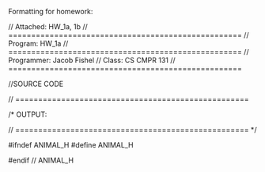 Formatting for homework:

// Attached: HW_1a, 1b
// ===================================================
// Program: HW_1a
// ===================================================
// Programmer: Jacob Fishel
// Class: CS CMPR 131
// ===================================================

//SOURCE CODE

// ===================================================

/* OUTPUT:

// ===================================================
*/

#ifndef ANIMAL_H
#define ANIMAL_H

#endif // ANIMAL_H